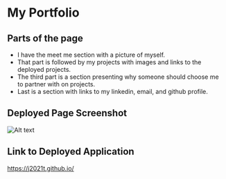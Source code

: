 # My Portfolio

## Parts of the page
- I have the meet me section with a picture of myself.
- That part is followed by my projects with images and links to the deployed projects.
- The third part is a section presenting why someone should choose me to partner with on projects.
- Last is a section with links to my linkedin, email, and github profile.

## Deployed Page Screenshot
![Alt text](assets/images/readme-screenshot.png "Deployed Screenshot")

## Link to Deployed Application
https://j2021t.github.io/